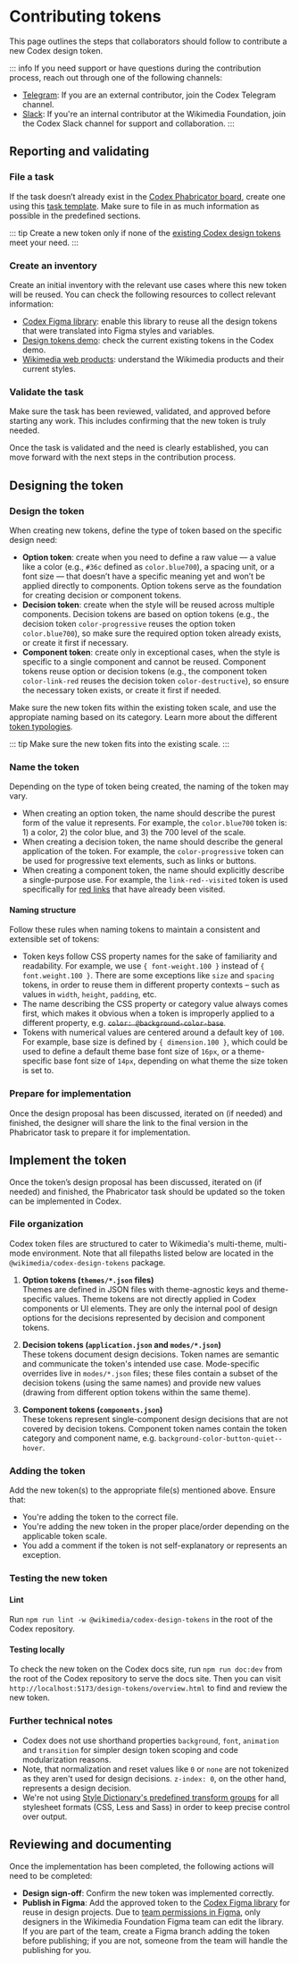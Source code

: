 # Contributing tokens

This page outlines the steps that collaborators should follow to contribute a new Codex design token.

::: info
If you need support or have questions during the contribution process, reach out through one of the following channels:
- [Telegram](https://t.me/+oeXgL95hvgZiMDgx): If you are an external contributor, join the Codex Telegram channel.
- [Slack](https://wikimedia.enterprise.slack.com/archives/C03DKGSEPL2): If you're an internal contributor at the Wikimedia Foundation, join the Codex Slack channel for support and collaboration.
:::

## Reporting and validating

### File a task

If the task doesn’t already exist in the [Codex Phabricator board](https://phabricator.wikimedia.org/tag/codex/), create one using this [task template][token-creation-task-template]. Make sure to file in as much information as possible in the predefined sections.

::: tip
Create a new token only if none of the [existing Codex design tokens](../design-tokens/overview.md) meet your need.
:::

### Create an inventory

Create an initial inventory with the relevant use cases where this new token will be reused. You can check the following resources to collect relevant information:

- [Codex Figma library](https://www.figma.com/design/KoDuJMadWBXtsOtzGS4134/Codex?node-id=1891-4420&node-type=canvas&t=plW1hmguHVWs3fWZ-11): enable this library to reuse all the design tokens that were translated into Figma styles and variables.
- [Design tokens demo](../design-tokens/overview.md): check the current existing tokens in the Codex demo.
- [Wikimedia web products](https://www.wikimedia.org/): understand the Wikimedia products and their current styles.

### Validate the task

Make sure the task has been reviewed, validated, and approved before starting any work. This includes confirming that the new token is truly needed.

Once the task is validated and the need is clearly established, you can move forward with the next steps in the contribution process.

## Designing the token

### Design the token

When creating new tokens, define the type of token based on the specific design need:

- **Option token**: create when you need to define a raw value — a value like a color (e.g., `#36c` defined as `color.blue700`), a spacing unit, or a font size — that doesn’t have a specific meaning yet and won’t be applied directly to components. Option tokens serve as the foundation for creating decision or component tokens.
- **Decision token**: create when the style will be reused across multiple components. Decision tokens are based on option tokens (e.g., the decision token `color-progressive` reuses the option token `color.blue700`), so make sure the required option token already exists, or create it first if necessary.
- **Component token**: create only in exceptional cases, when the style is specific to a single component and cannot be reused. Component tokens reuse option or decision tokens (e.g., the component token `color-link-red` reuses the decision token `color-destructive`), so ensure the necessary token exists, or create it first if needed.

Make sure the new token fits within the existing token scale, and use the appropiate naming based on its category. Learn more about the different [token typologies](../design-tokens/definition-and-structure.md).

::: tip
Make sure the new token fits into the existing scale.
:::

### Name the token

Depending on the type of token being created, the naming of the token may vary.

- When creating an option token, the name should describe the purest form of the value it represents. For example, the `color.blue700` token is: 1) a color, 2) the color blue, and 3) the 700 level of the scale.
- When creating a decision token, the name should describe the general application of the token. For example, the `color-progressive` token can be used for progressive text elements, such as links or buttons.
- When creating a component token, the name should explicitly describe a single-purpose use. For example, the `link-red--visited` token is used specifically for [red links](../components/mixins/link.html#red-link) that have already been visited.

#### Naming structure

Follow these rules when naming tokens to maintain a consistent and extensible set of tokens:

- Token keys follow CSS property names for the sake of familiarity and readability. For example, we
  use `{ font-weight.100 }` instead of `{ font.weight.100 }`. There are some exceptions like `size`
  and `spacing` tokens, in order to reuse them in different property contexts – such as values in
  `width`, `height`, `padding`, etc.
- The name describing the CSS property or category value always comes first, which makes it obvious
  when a token is improperly applied to a different property, e.g.
  ~~`color: @background-color-base`~~.
- Tokens with numerical values are centered around a default key of `100`. For example, base size is
  defined by `{ dimension.100 }`, which could be used to define a default theme base font size of
  `16px`, or a theme-specific base font size of `14px`, depending on what theme the size token is
  set to.

### Prepare for implementation

Once the design proposal has been discussed, iterated on (if needed) and finished, the designer will share the link to the final version in the Phabricator task to prepare it for implementation.

## Implement the token

Once the token’s design proposal has been discussed, iterated on (if needed) and finished, the Phabricator task should be updated so the token can be implemented in Codex.

### File organization

Codex token files are structured to cater to Wikimedia's multi-theme, multi-mode environment. Note
that all filepaths listed below are located in the `@wikimedia/codex-design-tokens` package.

1. **Option tokens (`themes/*.json` files)**<br>
Themes are defined in JSON files with theme-agnostic keys and theme-specific values. Theme tokens
are not directly applied in Codex components or UI elements. They are only the internal pool of
design options for the decisions represented by decision and component tokens.

2. **Decision tokens (`application.json` and `modes/*.json`)**<br>
These tokens document design decisions. Token names are semantic and communicate the token's
intended use case. Mode-specific overrides live in `modes/*.json` files; these files contain a
subset of the decision tokens (using the same names) and provide new values (drawing from different
option tokens within the same theme).

3. **Component tokens (`components.json`)**<br>
These tokens represent single-component design decisions that are not covered by decision tokens.
Component token names contain the token category and component name, e.g.
`background-color-button-quiet--hover`.

### Adding the token

Add the new token(s) to the appropriate file(s) mentioned above. Ensure that:

- You're adding the token to the correct file.
- You're adding the new token in the proper place/order depending on the applicable token scale.
- You add a comment if the token is not self-explanatory or represents an exception.

### Testing the new token

#### Lint

Run `npm run lint -w @wikimedia/codex-design-tokens` in the root of the Codex repository.

#### Testing locally

To check the new token on the Codex docs site, run `npm run doc:dev` from the root of the Codex repository to serve the docs site. Then you can visit `http://localhost:5173/design-tokens/overview.html` to find and review the new token.

### Further technical notes

- Codex does not use shorthand properties `background`, `font`, `animation` and `transition` for
  simpler design token scoping and code modularization reasons.
- Note, that normalization and reset values like `0` or `none` are not tokenized as they aren't used
  for design decisions. `z-index: 0`, on the other hand, represents a design decision.
- We're not using [Style Dictionary's predefined transform groups](https://github.com/amzn/style-dictionary/blob/main/docs/transform_groups.md)
  for all stylesheet formats (CSS, Less and Sass) in order to keep precise control over output.

## Reviewing and documenting

Once the implementation has been completed, the following actions will need to be completed:

- **Design sign-off**: Confirm the new token was implemented correctly.
- **Publish in Figma**: Add the approved token to the [Codex Figma library](https://www.figma.com/design/KoDuJMadWBXtsOtzGS4134/Codex?node-id=1891-4420&node-type=canvas&t=plW1hmguHVWs3fWZ-11) for reuse in design projects. Due to [team permissions in Figma](https://help.figma.com/hc/en-us/articles/360039970673-Team-permissions), only designers in the Wikimedia Foundation Figma team can edit the library. If you are part of the team, create a Figma branch adding the token before publishing; if you are not, someone from the team will handle the publishing for you.

[token-creation-task-template]: https://phabricator.wikimedia.org/maniphest/task/edit/form/1/?title=Add%20new%20%5BName%5D%20token%20in%20Codex&description=%23%23%20Background%0D%0A%0D%0ANOTE%3A%20%2F%2FWhen%20creating%20a%20token%20task%2C%20please%20try%20to%20fill%20out%20the%20entire%20Background%20section.%20The%20rest%20of%20the%20task%20description%20can%20be%20populated%20later.%2F%2F%0D%0A%0D%0A-%20**Description%3A**%20%2F%2Fadd%20a%20brief%20description%20of%20this%20token%2F%2F%0D%0A-%20**History**%20(if%20needed)**%3A**%20%2F%2Fdescribe%20or%20link%20to%20prior%20discussions%20related%20to%20this%20token%2F%2F%0D%0A-%20**Known%20use%20case(s)%3A**%20%2F%2Fdescribe%20known%20use%20cases%20for%20this%20token%2C%20including%20the%20project%2C%20team%2C%20and%20timeline%2F%2F%0D%0A-%20**Considerations%3A**%20%2F%2Flist%20any%20known%20challenges%20or%20blockers%2C%20or%20any%20other%20important%20information%2F%2F%0D%0A%0D%0A%23%23%23%20User%20stories%0D%0A%0D%0A%2F%2Fadd%20at%20least%20one%20user%20story%2F%2F%0D%0A%0D%0A%23%23%23%20Design%20spec%0D%0A%2F%2F%20Once%20the%20design%20spec%20has%20been%20created%2C%20remove%20this%20note%20and%20add%20the%20link%20to%20the%20design%20spec.%20%2F%2F%0D%0A%0D%0A%7C%20Design%20spec%20link%20%7C%0D%0A%0D%0A%23%23%23%20Open%20questions%0D%0A%2F%2F%20Add%20here%20the%20questions%20to%20be%20answered%20in%20order%20to%20design%20and%20implement%20the%20token%20%2F%2F%0D%0A%0D%0A%23%23%23%20Acceptance%20criteria%20(or%20Done)%0D%0A%0D%0A**Design**%0D%0A%5B%5D%20Design%20the%20token's%20specification%20and%20add%20it%20to%20this%20task%0D%0A%5B%5D%20Add%20the%20token%20as%20Figma%20style%2Fvariable%20in%20the%20%5B%5B%20https%3A%2F%2Fwww.figma.com%2Ffile%2FmRvSsFD2Kwh8AZNjlx7rIl%2F%25E2%259C%25A8-Design-Tokens-%255BWIP%255D%3Fnode-id%3D0%253A1%26viewport%3D486%252C353%252C0.25%20%7C%20library%20%5D%5D.%0D%0A%0D%0A**Code**%0D%0A%5B%5D%20Implement%20the%20token%20in%20Codex%0D%0A%5B%5D%20Update%20components%20that%20use%20this%20token%20(if%20needed)&projects=Codex